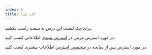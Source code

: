 ```yaml
---
index: 5
title: الان چی؟
---
```

برای چک لیست این درس به سمت راست بکشید.

در مورد استرس مزمن در [استرس مبتدی](umbrella://stress/stress/beginner) اطلاعاتی کسب کنید.

در مورد استرس پس از سانحه در [متخصص استرس](umbrella://stress/stress/expert) اطلاعات بیشتری کسب کنید.